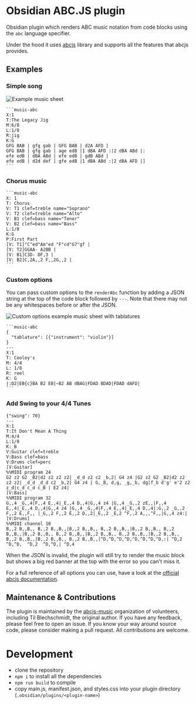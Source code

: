 # Obsidian ABC.JS plugin

Obsidian plugin which renders ABC music notation from code blocks using the `abc` language specifier.

Under the hood it uses [abcjs](https://paulrosen.github.io/abcjs/) library and supports all the features that abcjs provides.

## Examples

### Simple song

![Example music sheet](example.png)

    ```music-abc
    X:1
    T:The Legacy Jig
    M:6/8
    L:1/8
    R:jig
    K:G
    GFG BAB | gfg gab | GFG BAB | d2A AFD |
    GFG BAB | gfg gab | age edB |1 dBA AFD :|2 dBA ABd |:
    efe edB | dBA ABd | efe edB | gdB ABd |
    efe edB | d2d def | gfe edB |1 dBA ABd :|2 dBA AFD |]
    ```

### Chorus music

    ```music-abc
    X: 1
    T: Chorus
    V: T1 clef=treble name="Soprano"
    V: T2 clef=treble name="Alto"
    V: B1 clef=bass name="Tenor"
    V: B2 clef=bass name="Bass"
    L:1/8
    K:G
    P:First Part
    [V: T1]"C"ed"Am"ed "F"cd"G7"gf |
    [V: T2]GGAA- A2BB |
    [V: B1]C3D- DF,3 |
    [V: B2]C,2A,,2 F,,2G,,2 |
    ```

### Custom options

You can pass custom options to the `renderAbc` function by adding a JSON string at the top of the code block followed by `---`. Note that there may not be any whitespaces before or after the JSON.

![Custom options example music sheet with tablatures](example_tablatures.jpg)

    ```music-abc
    {
      "tablature": [{"instrument": "violin"}]
    }
    ---
    X:1
    T: Cooley's
    M: 4/4
    L: 1/8
    R: reel
    K: G
    |:D2|EB{c}BA B2 EB|~B2 AB dBAG|FDAD BDAD|FDAD dAFD|
    ```
### Add Swing to your 4/4 Tunes

```music-abc
{"swing": 70}
---
X:1
T:It Don't Mean A Thing
M:4/4 
L:1/8 
K:_B
V:Guitar clef=treble 
V:Bass clef=bass 
V:Drums clef=perc
[V:Guitar] 
%%MIDI program 24
G2 z2 G2 _B2|d2 z2 z2 z2| _d_d z2 c2 _b,2| G4 z4 |G2 z2 G2 _B2|d2 z2 z2 z2| _d_d _d_d c2 _b,2| G4 z4 | G,_B, d,g, _g,_b, dg|f_b d'g' e'2 z2 z_d|c_d c_d c_B | E2 z4|
[V:Bass] 
%%MIDI program 32
G,,4 _G,,4|F,,4 E,,4|_E,,4 D,,4|G,,4 z4 |G,,4 _G,,2 zE,,|F,,4 E,,4|_E,,4 D,,4|G,,4 z4 |G,,4 _G,,4|F,,4 E,,4|_E,,4 D,,4|:G,,2 _G,,2 F,,2 E,,F,, |_G,,2 F,,2 E,,2 D,,2|_E,,2 _E,2 ^F,,2 A,,,^F,,|G,,4 z4:|
[V:Drums] 
%%MIDI channel 10
B,,2 B,,B,, B,,2 B,,B,,|B,,2 B,,B,, B,,2 B,,B,,|B,,2 B,,B,, B,,2 B,,B,,|B,,2 B,,B,, B,,2 B,,B,,|B,,2 B,,B,, B,,2 B,,B,,|B,,2 B,,B,, B,,2 B,,B,,|B,,2 B,,B,, B,,2 B,,B,,|^D,^D,^D,^D,^D,^D,^D,^D,:| ^D,2  ^D,^D,  ^D,2  ^D,^D,| ^D,4
```
   
When the JSON is invalid, the plugin will still try to render the music block but shows a big red banner at the top with the error so you can't miss it.

For a full reference of all options you can use, have a look at the [official abcjs documentation](https://paulrosen.github.io/abcjs/visual/render-abc-options.html).

## Maintenance & Contributions

The plugin is maintained by the [abcjs-music](https://github.com/abcjs-music) organization of volunteers, including Til Blechschmidt, the original author.
If you have any feedback, please feel free to open an issue. If you know your way around source code, please consider making a pull request. All contributions are welcome.

# Development

- clone the repository
- `npm i` to install all the dependencies
- `npm run build` to compile
- copy main.js, manifest.json, and styles.css into your plugin directory (`.obsidian/plugins/<plugin-name>`)

